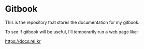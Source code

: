 # Gitbook

This is the repository that stores the documentation for my gitbook.

To see if gitbook will be useful, I'll temporarily run a web page like:

https://docs.rel.kr
